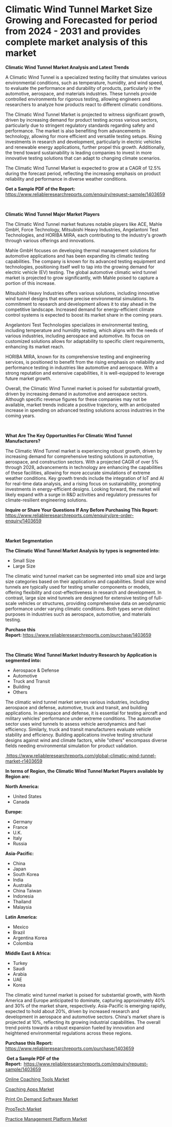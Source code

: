 <p><h1>Climatic Wind Tunnel Market Size Growing and Forecasted for period from 2024 - 2031 and provides complete market analysis of this market</h1></p><p><strong>Climatic Wind Tunnel Market Analysis and Latest Trends</strong></p>
<p><p>A Climatic Wind Tunnel is a specialized testing facility that simulates various environmental conditions, such as temperature, humidity, and wind speed, to evaluate the performance and durability of products, particularly in the automotive, aerospace, and materials industries. These tunnels provide controlled environments for rigorous testing, allowing engineers and researchers to analyze how products react to different climatic conditions.</p><p>The Climatic Wind Tunnel Market is projected to witness significant growth, driven by increasing demand for product testing across various sectors, particularly due to stringent regulatory standards regarding safety and performance. The market is also benefiting from advancements in technology, allowing for more efficient and versatile testing setups. Rising investments in research and development, particularly in electric vehicles and renewable energy applications, further propel this growth. Additionally, the trend toward sustainability is leading companies to invest in more innovative testing solutions that can adapt to changing climate scenarios.</p><p>The Climatic Wind Tunnel Market is expected to grow at a CAGR of 12.5% during the forecast period, reflecting the increasing emphasis on product reliability and performance in diverse weather conditions.</p></p>
<p><strong>Get a Sample PDF of the Report:&nbsp;</strong> <a href="https://www.reliableresearchreports.com/enquiry/request-sample/1403659?utm_campaign=1486&utm_medium=2&utm_source=Github&utm_content=ia&utm_term=23102024&utm_id=climatic-wind-tunnel">https://www.reliableresearchreports.com/enquiry/request-sample/1403659</a></p>
<p>&nbsp;</p>
<p><strong>Climatic Wind Tunnel Major Market Players</strong></p>
<p><p>The Climatic Wind Tunnel market features notable players like ACE, Mahle GmbH, Force Technology, Mitsubishi Heavy Industries, Angelantoni Test Technologies, and HORIBA MIRA, each contributing to the industry's growth through various offerings and innovations.</p><p>Mahle GmbH focuses on developing thermal management solutions for automotive applications and has been expanding its climatic testing capabilities. The company is known for its advanced testing equipment and technologies, positioning itself well to tap into the growing demand for electric vehicle (EV) testing. The global automotive climatic wind tunnel market is projected to grow significantly, with Mahle poised to capture a portion of this increase.</p><p>Mitsubishi Heavy Industries offers various solutions, including innovative wind tunnel designs that ensure precise environmental simulations. Its commitment to research and development allows it to stay ahead in the competitive landscape. Increased demand for energy-efficient climate control systems is expected to boost its market share in the coming years.</p><p>Angelantoni Test Technologies specializes in environmental testing, including temperature and humidity testing, which aligns with the needs of various industries, including aerospace and automotive. Its focus on customized solutions allows for adaptability to specific client requirements, enhancing its market reach.</p><p>HORIBA MIRA, known for its comprehensive testing and engineering services, is positioned to benefit from the rising emphasis on reliability and performance testing in industries like automotive and aerospace. With a strong reputation and extensive capabilities, it is well-equipped to leverage future market growth.</p><p>Overall, the Climatic Wind Tunnel market is poised for substantial growth, driven by increasing demand in automotive and aerospace sectors. Although specific revenue figures for these companies may not be available, market trends indicate a positive trajectory, with an anticipated increase in spending on advanced testing solutions across industries in the coming years.</p></p>
<p>&nbsp;</p>
<p><strong>What Are The Key Opportunities For Climatic Wind Tunnel Manufacturers?</strong></p>
<p><p>The Climatic Wind Tunnel market is experiencing robust growth, driven by increasing demand for comprehensive testing solutions in automotive, aerospace, and construction sectors. With a projected CAGR of over 5% through 2028, advancements in technology are enhancing the capabilities of these facilities, allowing for more accurate simulations of extreme weather conditions. Key growth trends include the integration of IoT and AI for real-time data analysis, and a rising focus on sustainability, prompting investments in energy-efficient designs. Looking forward, the market will likely expand with a surge in R&D activities and regulatory pressures for climate-resilient engineering solutions.</p></p>
<p><strong>Inquire or Share Your Questions If Any Before Purchasing This Report:</strong> <a href="https://www.reliableresearchreports.com/enquiry/pre-order-enquiry/1403659?utm_campaign=1486&utm_medium=2&utm_source=Github&utm_content=ia&utm_term=23102024&utm_id=climatic-wind-tunnel">https://www.reliableresearchreports.com/enquiry/pre-order-enquiry/1403659</a></p>
<p>&nbsp;</p>
<p><strong>Market Segmentation</strong></p>
<p><strong>The Climatic Wind Tunnel Market Analysis by types is segmented into:</strong></p>
<p><ul><li>Small Size</li><li>Large Size</li></ul></p>
<p><p>The climatic wind tunnel market can be segmented into small size and large size categories based on their applications and capabilities. Small size wind tunnels are typically used for testing smaller components or models, offering flexibility and cost-effectiveness in research and development. In contrast, large size wind tunnels are designed for extensive testing of full-scale vehicles or structures, providing comprehensive data on aerodynamic performance under varying climatic conditions. Both types serve distinct purposes in industries such as aerospace, automotive, and materials testing.</p></p>
<p><strong>Purchase this Report:&nbsp;</strong><a href="https://www.reliableresearchreports.com/purchase/1403659?utm_campaign=1486&utm_medium=2&utm_source=Github&utm_content=ia&utm_term=23102024&utm_id=climatic-wind-tunnel">https://www.reliableresearchreports.com/purchase/1403659</a></p>
<p>&nbsp;</p>
<p><strong>The Climatic Wind Tunnel Market Industry Research by Application is segmented into:</strong></p>
<p><ul><li>Aerospace & Defense</li><li>Automotive</li><li>Truck and Transit</li><li>Building</li><li>Others</li></ul></p>
<p><p>The climatic wind tunnel market serves various industries, including aerospace and defense, automotive, truck and transit, and building applications. In aerospace and defense, it is essential for testing aircraft and military vehicles' performance under extreme conditions. The automotive sector uses wind tunnels to assess vehicle aerodynamics and fuel efficiency. Similarly, truck and transit manufacturers evaluate vehicle stability and efficiency. Building applications involve testing structural designs against wind and climate factors, while "others" encompass diverse fields needing environmental simulation for product validation.</p></p>
<p><a href="https://www.reliableresearchreports.com/global-climatic-wind-tunnel-market-r1403659?utm_campaign=1486&utm_medium=2&utm_source=Github&utm_content=ia&utm_term=23102024&utm_id=climatic-wind-tunnel">&nbsp;https://www.reliableresearchreports.com/global-climatic-wind-tunnel-market-r1403659</a></p>
<p><strong>In terms of Region, the Climatic Wind Tunnel Market Players available by Region are:</strong></p>
<p>
    <p> <strong> North America: </strong>
        <ul>
            <li>United States</li>
            <li>Canada</li>
        </ul>
        </p> 
    <p> <strong> Europe: </strong>
        <ul>
            <li>Germany</li>
            <li>France</li>
            <li>U.K.</li>
            <li>Italy</li>
            <li>Russia</li>
        </ul>
        </p> 
    <p> <strong> Asia-Pacific: </strong>
        <ul>
            <li>China</li>
            <li>Japan</li>
            <li>South Korea</li>
            <li>India</li>
            <li>Australia</li>
            <li>China Taiwan</li>
            <li>Indonesia</li>
            <li>Thailand</li>
            <li>Malaysia</li>
        </ul>
        </p> 
    <p> <strong> Latin America: </strong>
        <ul>
            <li>Mexico</li>
            <li>Brazil</li>
            <li>Argentina Korea</li>
            <li>Colombia</li>
        </ul>
        </p> 
    <p> <strong> Middle East & Africa: </strong>
        <ul>
            <li>Turkey</li>
            <li>Saudi</li>
            <li>Arabia</li>
            <li>UAE</li>
            <li>Korea</li>
        </ul>
    </p>
    </p>
<p><p>The climatic wind tunnel market is poised for substantial growth, with North America and Europe anticipated to dominate, capturing approximately 40% and 30% of the market share, respectively. Asia-Pacific is emerging rapidly, expected to hold about 20%, driven by increased research and development in aerospace and automotive sectors. China's market share is projected at 10%, reflecting its growing industrial capabilities. The overall trend points towards a robust expansion fueled by innovation and heightened environmental regulations across these regions.</p></p>
<p><strong>Purchase this Report: </strong><a href="https://www.reliableresearchreports.com/purchase/1403659?utm_campaign=1486&utm_medium=2&utm_source=Github&utm_content=ia&utm_term=23102024&utm_id=climatic-wind-tunnel">https://www.reliableresearchreports.com/purchase/1403659</a></p>
<p>&nbsp;<strong>Get a Sample PDF of the Report:&nbsp;&nbsp;</strong><a href="https://www.reliableresearchreports.com/enquiry/request-sample/1403659?utm_campaign=1486&utm_medium=2&utm_source=Github&utm_content=ia&utm_term=23102024&utm_id=climatic-wind-tunnel">https://www.reliableresearchreports.com/enquiry/request-sample/1403659</a></p>
<p><strong></strong></p>
<p><p><a href="https://www.linkedin.com/pulse/online-coaching-tools-market-strategic-insights-product-2srdc?utm_campaign=1486&utm_medium=2&utm_source=Github&utm_content=ia&utm_term=23102024&utm_id=climatic-wind-tunnel">Online Coaching Tools Market</a></p><p><a href="https://www.linkedin.com/pulse/coaching-apps-market-research-report-2024-2031-patina-consultancy-5d9sc?utm_campaign=1486&utm_medium=2&utm_source=Github&utm_content=ia&utm_term=23102024&utm_id=climatic-wind-tunnel">Coaching Apps Market</a></p><p><a href="https://www.linkedin.com/pulse/print-demand-software-market-size-growth-trends-statistics-memrc?utm_campaign=1486&utm_medium=2&utm_source=Github&utm_content=ia&utm_term=23102024&utm_id=climatic-wind-tunnel">Print On Demand Software Market</a></p><p><a href="https://www.linkedin.com/pulse/navigating-global-proptech-market-landscape-trends-forecasts-10lmc?utm_campaign=1486&utm_medium=2&utm_source=Github&utm_content=ia&utm_term=23102024&utm_id=climatic-wind-tunnel">PropTech Market</a></p><p><a href="https://www.linkedin.com/pulse/global-practice-management-platform-market-trends-insights-eltpc?utm_campaign=1486&utm_medium=2&utm_source=Github&utm_content=ia&utm_term=23102024&utm_id=climatic-wind-tunnel">Practice Management Platform Market</a></p></p>